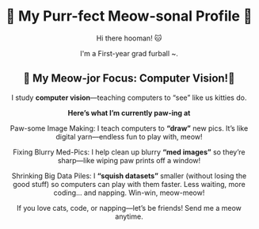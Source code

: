 # <center>🐾 My Purr-fect Meow-sonal Profile 🐾
<center>Hi there hooman! 🐱

I'm a First-year grad furball ~.

## 💌 My Meow-jor Focus: Computer Vision!💌
I study **computer vision**—teaching computers to “see” like us kitties do.

**Here’s what I’m currently paw-ing at**

Paw-some Image Making: I teach computers to **“draw”** new pics. It’s like digital yarn—endless fun to play with, meow!

Fixing Blurry Med-Pics: I help clean up blurry **“med images”** so they’re sharp—like wiping paw prints off a window!

Shrinking Big Data Piles:  I **“squish datasets”** smaller (without losing the good stuff) so computers can play with them faster. Less waiting, more coding… and napping. Win-win, meow-meow!

If you love cats, code, or napping—let’s be friends! Send me a meow anytime. 
